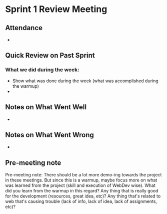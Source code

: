 # Sprint 1 Review Meeting

## Attendance
- 

## Quick Review on Past Sprint
### What we did during the week:
- Show what was done during the week (what was accomplished during the warmup)
- 

## Notes on What Went Well
- 

## Notes on What Went Wrong
- 

## Pre-meeting note
Pre-meeting note: There should be a lot more demo-ing towards the project in these meetings. But since this is a warmup, maybe focus more on what was learned from the project (skill and execution of WebDev wise). What did you learn from the warmup in this regard? Any thing that is really good for the development (resources, great idea, etc)? Any thing that's related to web that's causing trouble (lack of info, lack of idea, lack of assignments, etc)?
